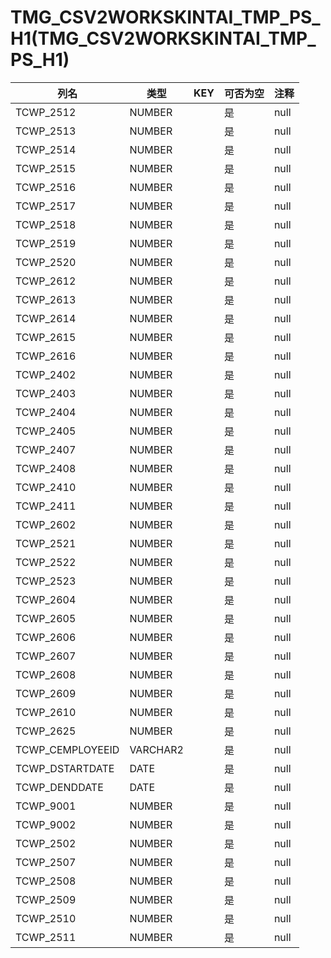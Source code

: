 # TMG_CSV2WORKSKINTAI_TMP_PS_H1(TMG_CSV2WORKSKINTAI_TMP_PS_H1)
| 列名   | 类型   | KEY  | 可否为空 | 注释   |
| ---- | ---- | ---- | ---- | ---- |
|TCWP_2512|NUMBER||是|null|
|TCWP_2513|NUMBER||是|null|
|TCWP_2514|NUMBER||是|null|
|TCWP_2515|NUMBER||是|null|
|TCWP_2516|NUMBER||是|null|
|TCWP_2517|NUMBER||是|null|
|TCWP_2518|NUMBER||是|null|
|TCWP_2519|NUMBER||是|null|
|TCWP_2520|NUMBER||是|null|
|TCWP_2612|NUMBER||是|null|
|TCWP_2613|NUMBER||是|null|
|TCWP_2614|NUMBER||是|null|
|TCWP_2615|NUMBER||是|null|
|TCWP_2616|NUMBER||是|null|
|TCWP_2402|NUMBER||是|null|
|TCWP_2403|NUMBER||是|null|
|TCWP_2404|NUMBER||是|null|
|TCWP_2405|NUMBER||是|null|
|TCWP_2407|NUMBER||是|null|
|TCWP_2408|NUMBER||是|null|
|TCWP_2410|NUMBER||是|null|
|TCWP_2411|NUMBER||是|null|
|TCWP_2602|NUMBER||是|null|
|TCWP_2521|NUMBER||是|null|
|TCWP_2522|NUMBER||是|null|
|TCWP_2523|NUMBER||是|null|
|TCWP_2604|NUMBER||是|null|
|TCWP_2605|NUMBER||是|null|
|TCWP_2606|NUMBER||是|null|
|TCWP_2607|NUMBER||是|null|
|TCWP_2608|NUMBER||是|null|
|TCWP_2609|NUMBER||是|null|
|TCWP_2610|NUMBER||是|null|
|TCWP_2625|NUMBER||是|null|
|TCWP_CEMPLOYEEID|VARCHAR2||是|null|
|TCWP_DSTARTDATE|DATE||是|null|
|TCWP_DENDDATE|DATE||是|null|
|TCWP_9001|NUMBER||是|null|
|TCWP_9002|NUMBER||是|null|
|TCWP_2502|NUMBER||是|null|
|TCWP_2507|NUMBER||是|null|
|TCWP_2508|NUMBER||是|null|
|TCWP_2509|NUMBER||是|null|
|TCWP_2510|NUMBER||是|null|
|TCWP_2511|NUMBER||是|null|
